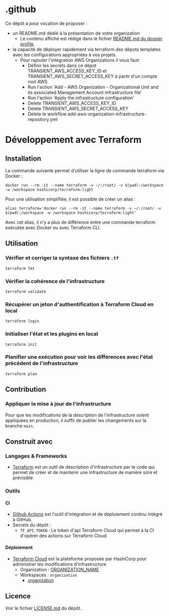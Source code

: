 # .github

Ce dépôt a pour vocation de proposer :
  - un README.md dédié à la présentation de votre organization
    - Le contenu affiché est rédigé dans le fichier [README.md du dossier profile](./profile/README.md).
  - la capacité de déployer rapidement via terraform des dépots templates avec les configurations appropriées à vos projets.
    - Pour rajouter l'intégration AWS Organizations il vous faut:
      - Définir les secrets dans ce dépot TRANSIENT_AWS_ACCESS_KEY_ID et TRANSIENT_AWS_SECRET_ACCESS_KEY à partir d'un compte root AWS
      - Run l'action 'Add - AWS Organization - Organizational Unit and its associated Management Account infrastructure file'
      - Run l'action 'Apply the infrastructure configuration'
      - Delete TRANSIENT_AWS_ACCESS_KEY_ID
      - Delete TRANSIENT_AWS_SECRET_ACCESS_KEY
      - Delete le workflow add-aws-organization-infrastructure-repository.yml




# Développement avec Terraform

## Installation

La commande suivante permet d'utiliser la ligne de commande terraform via Docker :
```shell
docker run --rm -it --name terraform -v ~/:/root/ -v $(pwd):/workspace -w /workspace hashicorp/terraform:light
```

Pour une utilisation simplifiée, il est possible de créer un alias :
```shell
alias terraform='docker run --rm -it --name terraform -v ~/:/root/ -v $(pwd):/workspace -w /workspace hashicorp/terraform:light'
```

Avec cet alias, il n'y a plus de différence entre une commande terraform exécutée avec Docker ou avec Terraform CLI.

## Utilisation

### Vérifier et corriger la syntaxe des fichiers `.tf`

```shell
terraform fmt
```

### Vérifier la cohérence de l'infrastructure

```shell
terraform validate
```

### Récupérer un jeton d'authentification à Terraform Cloud en local

```shell
terraform login
```

### Initialiser l'état et les plugins en local

```shell
terraform init
```

### Planifier une exécution pour voir les différences avec l'état précédent de l'infrastructure

```shell
terraform plan
```

## Contribution

### Appliquer la mise à jour de l'infrastructure

Pour que les modifications de la description de l'infrastructure soient appliquées en production, il suffit de publier les changements sur la branche `main`.

## Construit avec

### Langages & Frameworks

- [Terraform](https://www.terraform.io/) est un outil de description d'infrastructure par le code qui permet de créer et de maintenir une infrastructure de manière sûre et prévisible

### Outils

#### CI

- [Github Actions](https://docs.github.com/en/actions) est l'outil d'intégration et de déploiement continu intégré à GitHub.
- Secrets du dépôt :
  - `TF_API_TOKEN` : Le token d'api Terraform Cloud qui permet à la CI d'opérer des actions sur Terraform Cloud

#### Déploiement

- [Terraform Cloud](https://app.terraform.io/) est la plateforme proposée par HashiCorp pour administrer les modifications d'infrastructure
  - Organization : [ORGANIZATION_NAME](https://app.terraform.io/app/ORGANIZATION_NAME/workspaces)
  - Workspaces : `organization`
    - [organization](https://app.terraform.io/app/ORGANIZATION_NAME/workspaces/organization)


## Licence

Voir le fichier [LICENSE.md](./LICENSE.md) du dépôt.